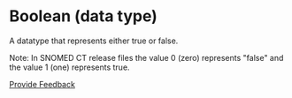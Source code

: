 # Boolean (data type)

A datatype that represents either true or false.

Note: In SNOMED CT release files the value 0 (zero) represents "false" and the value 1 (one) represents true.






<a href="https://docs.google.com/forms/d/e/1FAIpQLScTmbZIf0UEQwYDkY27EEWBkaiYkHSbR0_9DmFrMLXoQLyL7Q/viewform?usp=pp_url&entry.1767247133=Release+File+Specification&entry.670899847=Boolean%20%28data%20type%29" class="button primary">Provide Feedback</a>
